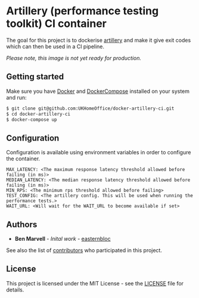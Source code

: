 Artillery (performance testing toolkit) CI container
====================================================

The goal for this project is to dockerise [artillery] and make it give exit codes which can then be used in a CI pipeline.

*Please note, this image is not yet ready for production.*

Getting started
---------------

Make sure you have [Docker] and [DockerCompose] installed on your system
and run:

```bash
$ git clone git@github.com:UKHomeOffice/docker-artillery-ci.git
$ cd docker-artillery-ci
$ docker-compose up
```

Configuration
-------------

Configuration is available using environment variables in order to configure the container.

```
MAX_LATENCY: <The maximum response latency threshold allowed before failing (in ms)>
MEDIAN_LATENCY: <The median response latency threshold allowed before failing (in ms)>
MIN_RPS: <The minimum rps threshold allowed before failing>
TEST_CONFIG: <The artillery config. This will be used when running the performance tests.>
WAIT_URL: <Will wait for the WAIT_URL to become available if set>
```

Authors
-------

* **Ben Marvell** - *Inital work* - [easternbloc]

See also the list of [contributors] who participated in this project.

License
-------

This project is licensed under the MIT License - see the [LICENSE]
file for details.

[contributors]:              https://github.com/UKHomeOffice/docker-artillery-ci/graphs/contributors
[easternbloc]:               https://github.com/easternbloc
[Docker]:                    https://www.docker.com/
[DockerCompose]:             https://docs.docker.com/compose/
[LICENSE]:                   LICENSE
[Artillery]:                 https://artillery.io/
